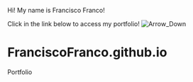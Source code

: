 Hi! My name is Francisco Franco!

Click in the link below to access my portfolio!   ![Arrow_Down](https://user-images.githubusercontent.com/22245216/214691673-dc88fd0d-db4a-45b4-b34a-b81e9c30e8b9.png)


# FranciscoFranco.github.io
Portfolio


